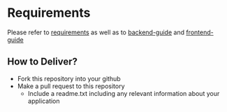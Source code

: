 # Requirements

Please refer to [requirements](./front/Requirements.md) as well as to [backend-guide](./back/README.md) and [frontend-guide](/front/README.md)

## How to Deliver?

* Fork this repository into your github
* Make a pull request to this repository
  * Include a readme.txt including any relevant information about your application
